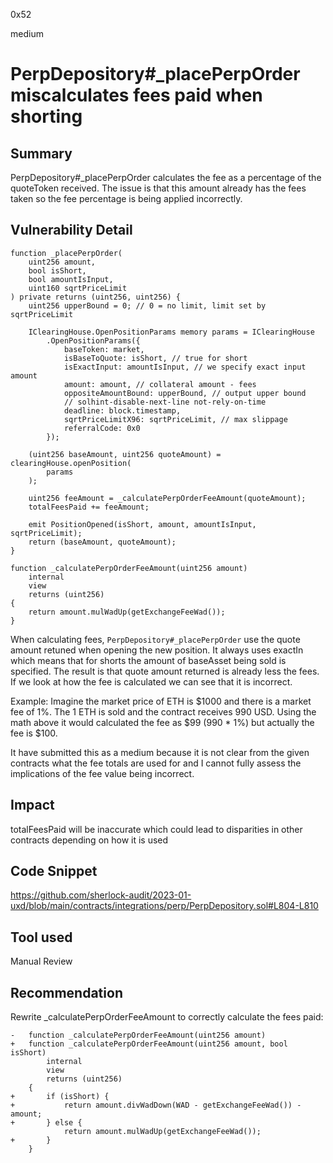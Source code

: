 0x52

medium

# PerpDepository#_placePerpOrder miscalculates fees paid when shorting

## Summary

PerpDepository#_placePerpOrder calculates the fee as a percentage of the quoteToken received. The issue is that this amount already has the fees taken so the fee percentage is being applied incorrectly.

## Vulnerability Detail

    function _placePerpOrder(
        uint256 amount,
        bool isShort,
        bool amountIsInput,
        uint160 sqrtPriceLimit
    ) private returns (uint256, uint256) {
        uint256 upperBound = 0; // 0 = no limit, limit set by sqrtPriceLimit

        IClearingHouse.OpenPositionParams memory params = IClearingHouse
            .OpenPositionParams({
                baseToken: market,
                isBaseToQuote: isShort, // true for short
                isExactInput: amountIsInput, // we specify exact input amount
                amount: amount, // collateral amount - fees
                oppositeAmountBound: upperBound, // output upper bound
                // solhint-disable-next-line not-rely-on-time
                deadline: block.timestamp,
                sqrtPriceLimitX96: sqrtPriceLimit, // max slippage
                referralCode: 0x0
            });

        (uint256 baseAmount, uint256 quoteAmount) = clearingHouse.openPosition(
            params
        );

        uint256 feeAmount = _calculatePerpOrderFeeAmount(quoteAmount);
        totalFeesPaid += feeAmount;

        emit PositionOpened(isShort, amount, amountIsInput, sqrtPriceLimit);
        return (baseAmount, quoteAmount);
    }

    function _calculatePerpOrderFeeAmount(uint256 amount)
        internal
        view
        returns (uint256)
    {
        return amount.mulWadUp(getExchangeFeeWad());
    }

When calculating fees, `PerpDepository#_placePerpOrder` use the quote amount retuned when opening the new position. It always uses exactIn which means that for shorts the amount of baseAsset being sold is specified. The result is that quote amount returned is already less the fees. If we look at how the fee is calculated we can see that it is incorrect.

Example:
Imagine the market price of ETH is $1000 and there is a market fee of 1%. The 1 ETH is sold and the contract receives 990 USD. Using the math above it would calculated the fee as $99 (990 * 1%) but actually the fee is $100.

It have submitted this as a medium because it is not clear from the given contracts what the fee totals are used for and I cannot fully assess the implications of the fee value being incorrect.

## Impact

totalFeesPaid will be inaccurate which could lead to disparities in other contracts depending on how it is used

## Code Snippet

https://github.com/sherlock-audit/2023-01-uxd/blob/main/contracts/integrations/perp/PerpDepository.sol#L804-L810

## Tool used

Manual Review

## Recommendation

Rewrite _calculatePerpOrderFeeAmount to correctly calculate the fees paid:

    -   function _calculatePerpOrderFeeAmount(uint256 amount)
    +   function _calculatePerpOrderFeeAmount(uint256 amount, bool isShort)
            internal
            view
            returns (uint256)
        {
    +       if (isShort) {
    +           return amount.divWadDown(WAD - getExchangeFeeWad()) - amount;
    +       } else {
                return amount.mulWadUp(getExchangeFeeWad());
    +       }
        }